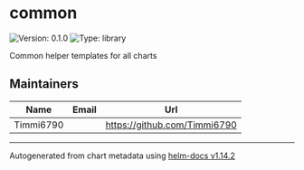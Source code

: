 # common

![Version: 0.1.0](https://img.shields.io/badge/Version-0.1.0-informational?style=flat-square) ![Type: library](https://img.shields.io/badge/Type-library-informational?style=flat-square)

Common helper templates for all charts

## Maintainers

| Name | Email | Url |
| ---- | ------ | --- |
| Timmi6790 |  | <https://github.com/Timmi6790> |

----------------------------------------------
Autogenerated from chart metadata using [helm-docs v1.14.2](https://github.com/norwoodj/helm-docs/releases/v1.14.2)

